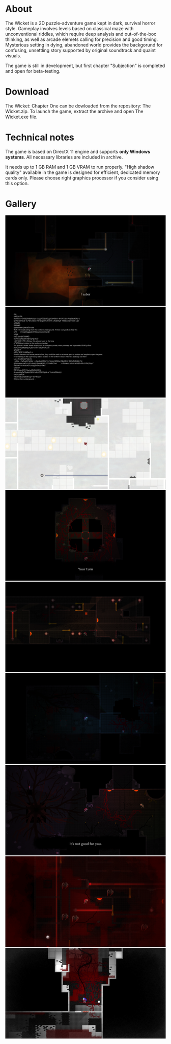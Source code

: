 # About
The Wicket is a 2D puzzle-adventure game kept in dark, survival horror style. Gameplay involves levels based on classical maze with unconventional riddles, which require deep analysis and out-of-the-box thinking, as well as arcade elemets calling for precision and good timing. Mysterious setting in dying, abandoned world provides the backgorund for confusing, unsettling story supported by original soundtrack and quaint visuals.

The game is still in development, but first chapter "Subjection" is completed and open for beta-testing.

# Download
The Wicket: Chapter One can be dowloaded from the repository: The Wicket.zip. To launch the game, extract the archive and open The Wicket.exe file.

# Technical notes
The game is based on DirectX 11 engine and supports **only Windows systems**. All necessary libraries are included in archive. 

It needs up to 1 GB RAM and 1 GB VRAM to run properly.  "High shadow quality" available in the game is designed for efficient, dedicated memory cards only. Please choose right graphics processor if you consider using this option. 

# Gallery
![Intro](https://github.com/robert-salata/the-wicket/blob/master/The%20Wicket%209.png)
![Intro](https://github.com/robert-salata/the-wicket/blob/master/The%20Wicket%203.png)
![Intro](https://github.com/robert-salata/the-wicket/blob/master/The%20Wicket%205.png)
![Intro](https://github.com/robert-salata/the-wicket/blob/master/The%20Wicket%202.png)
![Intro](https://github.com/robert-salata/the-wicket/blob/master/The%20Wicket%204.png)
![Intro](https://github.com/robert-salata/the-wicket/blob/master/The%20Wicket%201.png)
![Intro](https://github.com/robert-salata/the-wicket/blob/master/The%20Wicket%206.png)
![Intro](https://github.com/robert-salata/the-wicket/blob/master/The%20Wicket%207.png)
![Intro](https://github.com/robert-salata/the-wicket/blob/master/The%20Wicket%208.png)


